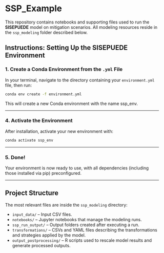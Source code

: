 # SSP_Example

This repository contains notebooks and supporting files used to run the
**SISEPUEDE** model on mitigation scenarios. All modeling resources
reside in the `ssp_modeling` folder described below.


## Instructions: Setting Up the SISEPUEDE Environment

### 1. **Create a Conda Environment from the `.yml` File**

In your terminal, navigate to the directory containing your `environment.yml` file, then run:

```bash
conda env create -f environment.yml
```

This will create a new Conda environment with the name ssp_env.

---

### 4. **Activate the Environment**

After installation, activate your new environment with:

```bash
conda activate ssp_env
```

---

### 5. **Done!**

Your environment is now ready to use, with all dependencies (including those installed via pip) preconfigured.

---

## Project Structure

The most relevant files are inside the `ssp_modeling` directory:

- `input_data/` – Input CSV files.
- `notebooks/` – Jupyter notebooks that manage the modeling runs.
- `ssp_run_output/` – Output folders created after executing a run.
- `transformations/` – CSVs and YAML files describing the transformations and strategies applied by the model.
- `output_postprocessing/` – R scripts used to rescale model results and
    generate processed outputs.

